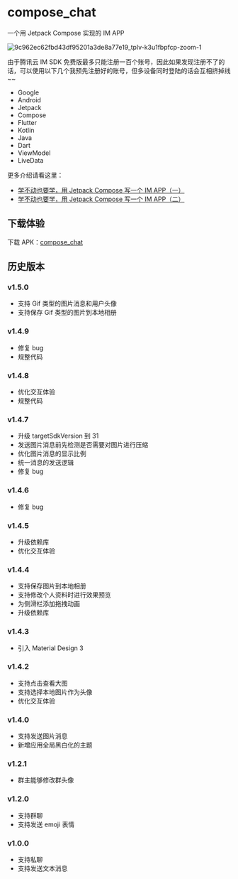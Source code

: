 # compose_chat

一个用 Jetpack Compose 实现的 IM APP

![9c962ec62fbd43df95201a3de8a77e19_tplv-k3u1fbpfcp-zoom-1](https://user-images.githubusercontent.com/30774063/164979443-c533353f-7e47-4024-a1bc-e63005ff8938.gif)

由于腾讯云 IM SDK 免费版最多只能注册一百个账号，因此如果发现注册不了的话，可以使用以下几个我预先注册好的账号，但多设备同时登陆的话会互相挤掉线 ~~

- Google
- Android
- Jetpack
- Compose
- Flutter
- Kotlin
- Java
- Dart
- ViewModel
- LiveData

更多介绍请看这里：

- [学不动也要学，用 Jetpack Compose 写一个 IM APP（一）](https://juejin.cn/post/6991429231821684773)
- [学不动也要学，用 Jetpack Compose 写一个 IM APP（二）](https://juejin.cn/post/7028397244894330917)

## 下载体验

下载 APK：[compose_chat](https://github.com/leavesCZY/compose_chat/releases)

## 历史版本

### v1.5.0

- 支持 Gif 类型的图片消息和用户头像
- 支持保存 Gif 类型的图片到本地相册

### v1.4.9

- 修复 bug
- 规整代码

### v1.4.8

- 优化交互体验
- 规整代码

### v1.4.7

- 升级 targetSdkVersion 到 31
- 发送图片消息前先检测是否需要对图片进行压缩
- 优化图片消息的显示比例
- 统一消息的发送逻辑
- 修复 bug

### v1.4.6

- 修复 bug

### v1.4.5

- 升级依赖库
- 优化交互体验

### v1.4.4

- 支持保存图片到本地相册
- 支持修改个人资料时进行效果预览
- 为侧滑栏添加拖拽动画
- 升级依赖库

### v1.4.3

- 引入 Material Design 3

### v1.4.2

- 支持点击查看大图
- 支持选择本地图片作为头像
- 优化交互体验

### v1.4.0

- 支持发送图片消息
- 新增应用全局黑白化的主题

### v1.2.1

- 群主能够修改群头像

### v1.2.0

- 支持群聊
- 支持发送 emoji 表情

### v1.0.0

- 支持私聊
- 支持发送文本消息